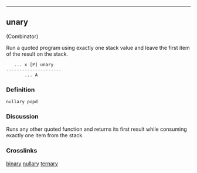 --------------------

## unary

(Combinator)

Run a quoted program using exactly one stack value and leave the first item of the result on the stack.

       ... x [P] unary
    ---------------------
           ... A

### Definition

    nullary popd

### Discussion

Runs any other quoted function and returns its first result while
consuming exactly one item from the stack.

### Crosslinks

[binary](#binary)
[nullary](#nullary)
[ternary](#ternary)

